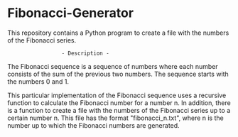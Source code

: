 # Fibonacci-Generator

This repository contains a Python program to create a file with the numbers of the Fibonacci series.

                     - Description -

The Fibonacci sequence is a sequence of numbers where each number consists of the sum of the previous two numbers. 
The sequence starts with the numbers 0 and 1.

This particular implementation of the Fibonacci sequence uses a recursive function to calculate the Fibonacci number for a number n. 
In addition, there is a function to create a file with the numbers of the Fibonacci series up to a certain number n. 
This file has the format "fibonacci_n.txt", where n is the number up to which the Fibonacci numbers are generated.